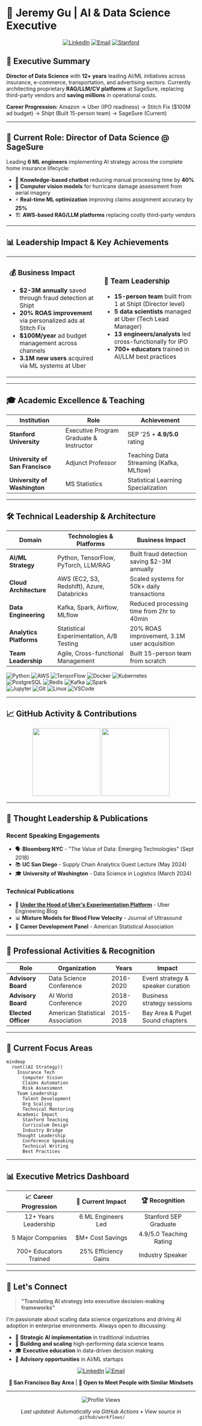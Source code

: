 # 👋 Jeremy Gu | AI & Data Science Executive

<div align="center">
  
[![LinkedIn](https://img.shields.io/badge/LinkedIn-0077B5?style=for-the-badge&logo=linkedin&logoColor=white)](https://www.linkedin.com/in/datastrategy/)
[![Email](https://img.shields.io/badge/Email-D14836?style=for-the-badge&logo=gmail&logoColor=white)](mailto:wgu9@stanford.edu)
[![Stanford](https://img.shields.io/badge/Stanford-8C1515?style=for-the-badge&logo=stanford&logoColor=white)](https://continuingstudies.stanford.edu)

</div>

## 🎯 Executive Summary

**Director of Data Science** with **12+ years** leading AI/ML initiatives across insurance, e-commerce, transportation, and advertising sectors. Currently architecting proprietary **RAG/LLM/CV platforms** at SageSure, replacing third-party vendors and **saving millions** in operational costs.

**Career Progression:** Amazon → Uber (IPO readiness) → Stitch Fix ($100M ad budget) → Shipt (Built 15-person team) → SageSure (Current)

---

## 🏢 Current Role: Director of Data Science @ SageSure

Leading **6 ML engineers** implementing AI strategy across the complete home insurance lifecycle:

- 🤖 **Knowledge-based chatbot** reducing manual processing time by **40%**
- 📸 **Computer vision models** for hurricane damage assessment from aerial imagery  
- ⚡ **Real-time ML optimization** improving claims assignment accuracy by **25%**
- 🏗️ **AWS-based RAG/LLM platforms** replacing costly third-party vendors

---

## 📊 Leadership Impact & Key Achievements

<table>
<tr>
<td width="50%">

### 💰 Business Impact
- **$2-3M annually** saved through fraud detection at Shipt
- **20% ROAS improvement** via personalized ads at Stitch Fix  
- **$100M/year** ad budget management across channels
- **3.1M new users** acquired via ML systems at Uber

</td>
<td width="50%">

### 👥 Team Leadership
- **15-person team** built from 1 at Shipt (Director level)
- **5 data scientists** managed at Uber (Tech Lead Manager)
- **13 engineers/analysts** led cross-functionally for IPO
- **700+ educators** trained in AI/LLM best practices

</td>
</tr>
</table>

---

## 🎓 Academic Excellence & Teaching

<div align="center">

| Institution | Role | Achievement |
|-------------|------|-------------|
| **Stanford University** | Executive Program Graduate & Instructor | SEP '25 + **4.9/5.0** rating |
| **University of San Francisco** | Adjunct Professor | Teaching Data Streaming (Kafka, MLflow) |
| **University of Washington** | MS Statistics | Statistical Learning Specialization |

</div>

---

## 🛠️ Technical Leadership & Architecture

| **Domain** | **Technologies & Platforms** | **Business Impact** |
|------------|------------------------------|-------------------|
| **AI/ML Strategy** | Python, TensorFlow, PyTorch, LLM/RAG | Built fraud detection saving $2-3M annually |
| **Cloud Architecture** | AWS (EC2, S3, Redshift), Azure, Databricks | Scaled systems for 50k+ daily transactions |
| **Data Engineering** | Kafka, Spark, Airflow, MLflow | Reduced processing time from 2hr to 40min |
| **Analytics Platforms** | Statistical Experimentation, A/B Testing | 20% ROAS improvement, 3.1M user acquisition |
| **Team Leadership** | Agile, Cross-functional Management | Built 15-person team from scratch |

<p align="left">

<img src="https://img.shields.io/badge/Python-3776AB?style=for-the-badge&logo=python&logoColor=white" alt="Python"/>
<img src="https://img.shields.io/badge/AWS-232F3E?style=for-the-badge&logo=amazonaws&logoColor=white" alt="AWS"/>
<img src="https://img.shields.io/badge/TensorFlow-FF6F00?style=for-the-badge&logo=tensorflow&logoColor=white" alt="TensorFlow"/>
<img src="https://img.shields.io/badge/Docker-2496ED?style=for-the-badge&logo=docker&logoColor=white" alt="Docker"/>
<img src="https://img.shields.io/badge/Kubernetes-326CE5?style=for-the-badge&logo=kubernetes&logoColor=white" alt="Kubernetes"/>

<br/>

<img src="https://img.shields.io/badge/PostgreSQL-336791?style=for-the-badge&logo=postgresql&logoColor=white" alt="PostgreSQL"/>
<img src="https://img.shields.io/badge/Redis-DC382D?style=for-the-badge&logo=redis&logoColor=white" alt="Redis"/>
<img src="https://img.shields.io/badge/Kafka-231F20?style=for-the-badge&logo=apachekafka&logoColor=white" alt="Kafka"/>
<img src="https://img.shields.io/badge/Spark-E25A1C?style=for-the-badge&logo=apachespark&logoColor=white" alt="Spark"/>

<br/>

<img src="https://img.shields.io/badge/Jupyter-F37626?style=for-the-badge&logo=jupyter&logoColor=white" alt="Jupyter"/>
<img src="https://img.shields.io/badge/Git-F05032?style=for-the-badge&logo=git&logoColor=white" alt="Git"/>
<img src="https://img.shields.io/badge/Linux-FCC624?style=for-the-badge&logo=linux&logoColor=black" alt="Linux"/>
<img src="https://img.shields.io/badge/VSCode-007ACC?style=for-the-badge&logo=visualstudiocode&logoColor=white" alt="VSCode"/>

</p>

----

## 📈 GitHub Activity & Contributions

<div align="center">

<img height="180em" src="https://github-readme-stats.vercel.app/api?username=wgu9&show_icons=true&theme=vue-dark&include_all_commits=true&count_private=true&border_radius=10"/>
<img height="180em" src="https://github-readme-stats.vercel.app/api/top-langs/?username=wgu9&layout=compact&langs_count=8&theme=vue-dark&border_radius=10"/>

</div>

---

## 🎤 Thought Leadership & Publications

### **Recent Speaking Engagements**
- 🗣️ **Bloomberg NYC** - "The Value of Data: Emerging Technologies" (Sept 2018)
- 📚 **UC San Diego** - Supply Chain Analytics Guest Lecture (May 2024)  
- 🎓 **University of Washington** - Data Science in Logistics (March 2024)

### **Technical Publications**
- 📖 [**Under the Hood of Uber's Experimentation Platform**](https://www.uber.com/en-SE/blog/xp/) - Uber Engineering Blog
- 📊 **Mixture Models for Blood Flow Velocity** - Journal of Ultrasound
- 📰 **Career Development Panel** - American Statistical Association

---

## 🌟 Professional Activities & Recognition

<div align="center">

| Role | Organization | Years | Impact |
|------|--------------|-------|--------|
| **Advisory Board** | Data Science Conference | 2016-2020 | Event strategy & speaker curation |
| **Advisory Board** | AI World Conference | 2018-2020 | Business strategy sessions |
| **Elected Officer** | American Statistical Association | 2015-2018 | Bay Area & Puget Sound chapters |

</div>

---

## 🚀 Current Focus Areas

```mermaid
mindmap
  root((AI Strategy))
    Insurance Tech
      Computer Vision
      Claims Automation
      Risk Assessment
    Team Leadership
      Talent Development
      Org Scaling
      Technical Mentoring
    Academic Impact
      Stanford Teaching
      Curriculum Design
      Industry Bridge
    Thought Leadership
      Conference Speaking
      Technical Writing
      Best Practices
```

---

## 📊 Executive Metrics Dashboard

<div align="center">

**📈 Career Progression** | **🎯 Current Impact** | **🏆 Recognition**
:---:|:---:|:---:
12+ Years Leadership | 6 ML Engineers Led | Stanford SEP Graduate
5 Major Companies | $M+ Cost Savings | 4.9/5.0 Teaching Rating
700+ Educators Trained | 25% Efficiency Gains | Industry Speaker

</div>

---

## 🤝 Let's Connect

> **"Translating AI strategy into executive decision-making frameworks"**

I'm passionate about scaling data science organizations and driving AI adoption in enterprise environments. Always open to discussing:

- 🎯 **Strategic AI implementation** in traditional industries
- 👥 **Building and scaling** high-performing data science teams  
- 🎓 **Executive education** in data-driven decision making
- 🤝 **Advisory opportunities** in AI/ML startups

<div align="center">

[![LinkedIn](https://img.shields.io/badge/Professional_Network-0077B5?style=for-the-badge&logo=linkedin&logoColor=white)](https://www.linkedin.com/in/datastrategy/)
[![Email](https://img.shields.io/badge/Direct_Contact-D14836?style=for-the-badge&logo=gmail&logoColor=white)](mailto:wgu9@stanford.edu)

**📍 San Francisco Bay Area** | **💼 Open to Meet People with Similar Mindsets**

</div>

---

<div align="center">
  <img src="https://komarev.com/ghpvc/?username=wgu9&color=0e75b6&style=flat-square" alt="Profile Views"/>
  
  *Last updated: Automatically via GitHub Actions • View source in `.github/workflows/`*
</div>

